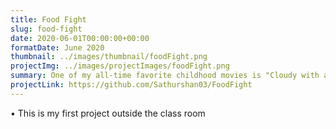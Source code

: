 ```yaml
---
title: Food Fight
slug: food-fight
date: 2020-06-01T00:00:00+00:00
formatDate: June 2020
thumbnail: ../images/thumbnail/foodFight.png
projectImg: ../images/projectImages/foodFight.png
summary: One of my all-time favorite childhood movies is "Cloudy with a Chance of Meatballs". As inspiration from this movie, I created Food Fight. Food Fight is a game where you fly through the air shooting out food in your way.  
projectLink: https://github.com/Sathurshan03/FoodFight
---
```


• This is my first project outside the class room <br />
